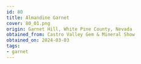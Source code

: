 ```yaml
---
id: 80
title: Almandine Garnet
cover: 80_01.png
origin: Garnet Hill, White Pine County, Nevada
obtained_from: Castro Valley Gem & Mineral Show
obtained_on: 2024-03-03
tags:
- garnet
---
```

